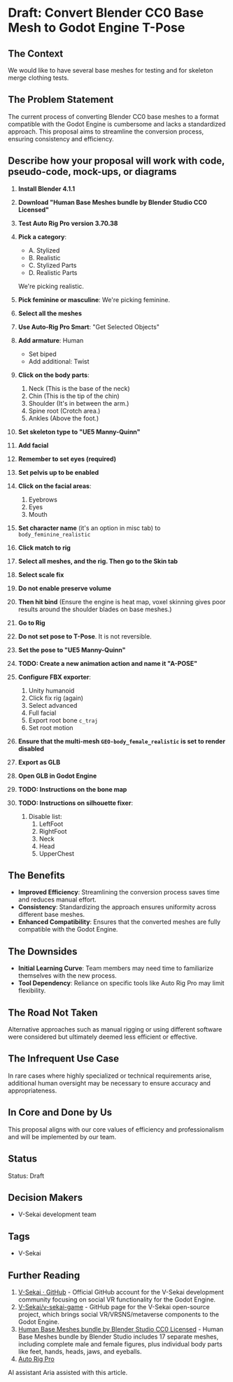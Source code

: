 # Draft: Convert Blender CC0 Base Mesh to Godot Engine T-Pose

## The Context

We would like to have several base meshes for testing and for skeleton merge clothing tests.

## The Problem Statement

The current process of converting Blender CC0 base meshes to a format compatible with the Godot Engine is cumbersome and lacks a standardized approach. This proposal aims to streamline the conversion process, ensuring consistency and efficiency.

## Describe how your proposal will work with code, pseudo-code, mock-ups, or diagrams

1. **Install Blender 4.1.1**
2. **Download "Human Base Meshes bundle by Blender Studio CC0 Licensed"**
3. **Test Auto Rig Pro version 3.70.38**
4. **Pick a category**:

   - A. Stylized
   - B. Realistic
   - C. Stylized Parts
   - D. Realistic Parts

   We're picking realistic.

5. **Pick feminine or masculine**: We're picking feminine.
6. **Select all the meshes**
7. **Use Auto-Rig Pro Smart**: "Get Selected Objects"
8. **Add armature**: Human
   - Set biped
   - Add additional: Twist
9. **Click on the body parts**:
   1. Neck (This is the base of the neck)
   2. Chin (This is the tip of the chin)
   3. Shoulder (It's in between the arm.)
   4. Spine root (Crotch area.)
   5. Ankles (Above the foot.)
10. **Set skeleton type to "UE5 Manny-Quinn"**
11. **Add facial**
12. **Remember to set eyes (required)**
13. **Set pelvis up to be enabled**
14. **Click on the facial areas**:
    1. Eyebrows
    2. Eyes
    3. Mouth
15. **Set character name** (it's an option in misc tab) to `body_feminine_realistic`
16. **Click match to rig**
17. **Select all meshes, and the rig. Then go to the Skin tab**
18. **Select scale fix**
19. **Do not enable preserve volume**
20. **Then hit bind** (Ensure the engine is heat map, voxel skinning gives poor results around the shoulder blades on base meshes.)
21. **Go to Rig**
22. **Do not set pose to T-Pose**. It is not reversible.
23. **Set the pose to "UE5 Manny-Quinn"**
24. **TODO: Create a new animation action and name it "A-POSE"**
28. **Configure FBX exporter**:
    1. Unity humanoid
    2. Click fix rig (again)
    3. Select advanced
    4. Full facial
    5. Export root bone `c_traj`
    6. Set root motion
29. **Ensure that the multi-mesh `GEO-body_female_realistic` is set to render disabled**
30. **Export as GLB**
31. **Open GLB in Godot Engine**
32. **TODO: Instructions on the bone map**
33. **TODO: Instructions on silhouette fixer**:
    1. Disable list:
       1. LeftFoot
       2. RightFoot
       3. Neck
       4. Head
       5. UpperChest

## The Benefits

- **Improved Efficiency**: Streamlining the conversion process saves time and reduces manual effort.
- **Consistency**: Standardizing the approach ensures uniformity across different base meshes.
- **Enhanced Compatibility**: Ensures that the converted meshes are fully compatible with the Godot Engine.

## The Downsides

- **Initial Learning Curve**: Team members may need time to familiarize themselves with the new process.
- **Tool Dependency**: Reliance on specific tools like Auto Rig Pro may limit flexibility.

## The Road Not Taken

Alternative approaches such as manual rigging or using different software were considered but ultimately deemed less efficient or effective.

## The Infrequent Use Case

In rare cases where highly specialized or technical requirements arise, additional human oversight may be necessary to ensure accuracy and appropriateness.

## In Core and Done by Us

This proposal aligns with our core values of efficiency and professionalism and will be implemented by our team.

## Status

Status: Draft <!-- Draft | Proposed | Rejected | Accepted | Deprecated | Superseded by -->

## Decision Makers

- V-Sekai development team

## Tags

- V-Sekai

## Further Reading

1. [V-Sekai · GitHub](https://github.com/v-sekai) - Official GitHub account for the V-Sekai development community focusing on social VR functionality for the Godot Engine.
2. [V-Sekai/v-sekai-game](https://github.com/v-sekai/v-sekai-game) - GitHub page for the V-Sekai open-source project, which brings social VR/VRSNS/metaverse components to the Godot Engine.
3. [Human Base Meshes bundle by Blender Studio CC0 Licensed](https://www.blender.org/wp-content/uploads/2023/11/human_base_meshes_bundle_v1.1.jpg) - Human Base Meshes bundle by Blender Studio includes 17 separate meshes, including complete male and female figures, plus individual body parts like feet, hands, heads, jaws, and eyeballs.
4. [Auto Rig Pro](https://blendermarket.com/products/auto-rig-pro)

AI assistant Aria assisted with this article.
